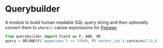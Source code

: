 # Querybuilder

A module to build human readable SQL query string and then optionally convert them to `where()` caluse expressions for [Peewee](http://peewee-orm.com).

```python
from querybuilder import Field as F, AND, OR
query = OR(AND(F('pageviews') >= 10000, F('author_ids').contains(7,8,9)))
```
